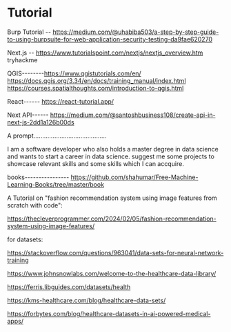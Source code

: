 # Tutorial


Burp Tutorial -- https://medium.com/@uhabiba503/a-step-by-step-guide-to-using-burpsuite-for-web-application-security-testing-da9fae620270

Next.js -- https://www.tutorialspoint.com/nextjs/nextjs_overview.htm
tryhackme

QGIS--------https://www.qgistutorials.com/en/
            https://docs.qgis.org/3.34/en/docs/training_manual/index.html
            https://courses.spatialthoughts.com/introduction-to-qgis.html

React------  https://react-tutorial.app/


Next API------  https://medium.com/@santoshbusiness108/create-api-in-next-js-2dd1a126b00ds




A prompt..........................................


I am a software developer who also holds a master degree in data science and wants to start a career in data science. suggest me some projects to showcase relevant skills and some skills which I can accquire.


books----------------
https://github.com/shahumar/Free-Machine-Learning-Books/tree/master/book

A Tutorial on "fashion recommendation system using image features from scratch with code":

https://thecleverprogrammer.com/2024/02/05/fashion-recommendation-system-using-image-features/


for datasets:

https://stackoverflow.com/questions/963041/data-sets-for-neural-network-training



https://www.johnsnowlabs.com/welcome-to-the-healthcare-data-library/


https://ferris.libguides.com/datasets/health


https://kms-healthcare.com/blog/healthcare-data-sets/

https://forbytes.com/blog/healthcare-datasets-in-ai-powered-medical-apps/

